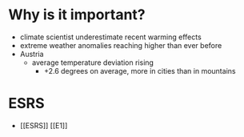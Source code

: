 # Why is it important?
- climate scientist underestimate recent warming effects
- extreme weather anomalies reaching higher than ever before
- Austria
	- average temperature deviation rising 
		- +2.6 degrees on average, more in cities than in mountains

# ESRS
- [[ESRS]] [[E1]]